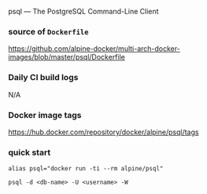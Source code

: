psql — The PostgreSQL Command-Line Client

### source of `Dockerfile`

https://github.com/alpine-docker/multi-arch-docker-images/blob/master/psql/Dockerfile

### Daily CI build logs

N/A

### Docker image tags

https://hub.docker.com/repository/docker/alpine/psql/tags

### quick start

```
alias psql="docker run -ti --rm alpine/psql"

psql -d <db-name> -U <username> -W
```
